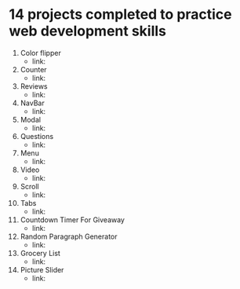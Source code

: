 # 14 projects completed to practice web development skills

1. Color flipper
    - link:
2. Counter
    - link: 
3. Reviews
    - link:
4. NavBar
    - link:
5. Modal
    - link:
6. Questions
    - link:
7. Menu
    - link:
8. Video
    - link:
9. Scroll
    - link:
10. Tabs
    - link:
11. Countdown Timer For Giveaway
    - link:
12. Random Paragraph Generator
    - link: 
13. Grocery List
    - link:
14. Picture Slider
    - link:



